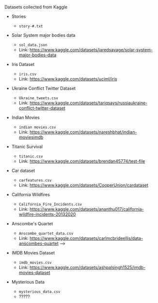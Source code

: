 Datasets collected from Kaggle

- Stories
    - `story-#.txt`

- Solar System major bodies data
    - `sol_data.json`
    - Link: https://www.kaggle.com/datasets/jaredsavage/solar-system-major-bodies-data

 - Iris Dataset
    - `iris.csv`
    - Link: https://www.kaggle.com/datasets/uciml/iris

 - Ukraine Conflict Twitter Dataset
    - `Ukraine_tweets.csv`
    - Link: https://www.kaggle.com/datasets/tariqsays/russiaukraine-conflict-twitter-dataset

 - Indian Movies
    - `indian movies.csv`
    - Link: https://www.kaggle.com/datasets/nareshbhat/indian-moviesimdb

 - Titanic Survival
    - `titanic.csv`
    - Link: https://www.kaggle.com/datasets/brendan45774/test-file

 - Car dataset
    - `carfeatures.csv`
    - Link: https://www.kaggle.com/datasets/CooperUnion/cardataset

 - California Wildfires
    - `California_Fire_Incidents.csv`
    - Link: https://www.kaggle.com/datasets/ananthu017/california-wildfire-incidents-20132020

- Anscombe's Quartet
    - `Anscombe_quartet_data.csv`
    - Link: https://www.kaggle.com/datasets/carlmcbrideellis/data-anscombes-quartet -->

- IMDB Movies Dataset
    - `imdb_movies.csv`
    - Link: https://www.kaggle.com/datasets/ashpalsingh1525/imdb-movies-dataset

- Mysterious Data
    - `mysterious_data.csv`
    - ?????

